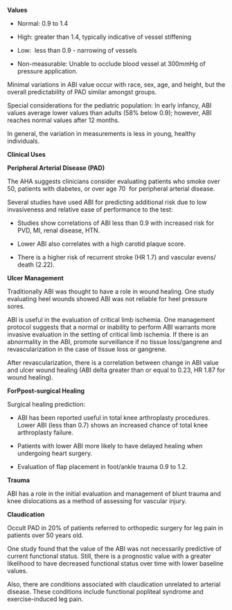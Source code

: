 **Values**

- Normal: 0.9 to 1.4

- High: greater than 1.4, typically indicative of vessel stiffening

- Low:  less than 0.9 - narrowing of vessels

- Non-measurable: Unable to occlude blood vessel at 300mmHg of pressure application.

Minimal variations in ABI value occur with race, sex, age, and height, but the overall predictability of PAD similar amongst groups.

Special considerations for the pediatric population: In early infancy, ABI values average lower values than adults (58% below 0.9); however, ABI reaches normal values after 12 months.

In general, the variation in measurements is less in young, healthy individuals.

**Clinical Uses**

**Peripheral Arterial Disease (PAD)**

The AHA suggests clinicians consider evaluating patients who smoke over 50, patients with diabetes, or over age 70  for peripheral arterial disease.

Several studies have used ABI for predicting additional risk due to low invasiveness and relative ease of performance to the test:

- Studies show correlations of ABI less than 0.9 with increased risk for PVD, MI, renal disease, HTN.

- Lower ABI also correlates with a high carotid plaque score.

- There is a higher risk of recurrent stroke (HR 1.7) and vascular evens/ death (2.22).

**Ulcer Management**

Traditionally ABI was thought to have a role in wound healing. One study evaluating heel wounds showed ABI was not reliable for heel pressure sores.

ABI is useful in the evaluation of critical limb ischemia. One management protocol suggests that a normal or inability to perform ABI warrants more invasive evaluation in the setting of critical limb ischemia. If there is an abnormality in the ABI, promote surveillance if no tissue loss/gangrene and revascularization in the case of tissue loss or gangrene.

After revascularization, there is a correlation between change in ABI value and ulcer wound healing (ABI delta greater than or equal to 0.23, HR 1.87 for wound healing).

**ForPpost-surgical Healing**

Surgical healing prediction:

- ABI has been reported useful in total knee arthroplasty procedures. Lower ABI (less than 0.7) shows an increased chance of total knee arthroplasty failure.

- Patients with lower ABI more likely to have delayed healing when undergoing heart surgery.

- Evaluation of flap placement in foot/ankle trauma 0.9 to 1.2.

**Trauma**

ABI has a role in the initial evaluation and management of blunt trauma and knee dislocations as a method of assessing for vascular injury.

**Claudication**

Occult PAD in 20% of patients referred to orthopedic surgery for leg pain in patients over 50 years old.

One study found that the value of the ABI was not necessarily predictive of current functional status. Still, there is a prognostic value with a greater likelihood to have decreased functional status over time with lower baseline values.

Also, there are conditions associated with claudication unrelated to arterial disease. These conditions include functional popliteal syndrome and exercise-induced leg pain.